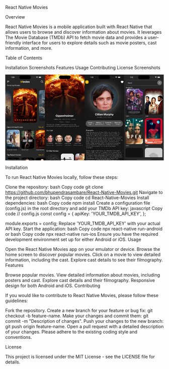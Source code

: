 React Native Movies

Overview

React Native Movies is a mobile application built with React Native that allows users to browse and discover information about movies. It leverages The Movie Database (TMDb) API to fetch movie data and provides a user-friendly interface for users to explore details such as movie posters, cast information, and more.

Table of Contents

Installation
Screenshots
Features
Usage
Contributing
License
Screenshots

<div style="display: flex; justify-content: space-between;">
  <img src="./images/home.png" alt="Home Screen" width="25%">
  <img src="./images/movie.png" alt="Home Screen" width="25%">
  <img src="./images/actor.png" alt="Home Screen" width="25%">
  <img src="./images/search.png" alt="Home Screen" width="25%">
</div>

Installation

To run React Native Movies locally, follow these steps:

Clone the repository:
bash
Copy code
git clone https://github.com/bhupendrasambare/React-Native-Movies.git
Navigate to the project directory:
bash
Copy code
cd React-Native-Movies
Install dependencies:
bash
Copy code
npm install
Create a configuration file (config.js) in the root directory and add your TMDb API key:
javascript
Copy code
// config.js
const config = {
  apiKey: 'YOUR_TMDB_API_KEY',
};

module.exports = config;
Replace 'YOUR_TMDB_API_KEY' with your actual API key.
Start the application:
bash
Copy code
npx react-native run-android
or
bash
Copy code
npx react-native run-ios
Ensure you have the required development environment set up for either Android or iOS.
Usage

Open the React Native Movies app on your emulator or device.
Browse the home screen to discover popular movies.
Click on a movie to view detailed information, including the cast.
Explore cast details to see their filmography.
Features

Browse popular movies.
View detailed information about movies, including posters and cast.
Explore cast details and their filmography.
Responsive design for both Android and iOS.
Contributing

If you would like to contribute to React Native Movies, please follow these guidelines:

Fork the repository.
Create a new branch for your feature or bug fix: git checkout -b feature-name.
Make your changes and commit them: git commit -m "Description of changes".
Push your changes to the new branch: git push origin feature-name.
Open a pull request with a detailed description of your changes.
Please adhere to the existing coding style and conventions.

License

This project is licensed under the MIT License - see the LICENSE file for details.
